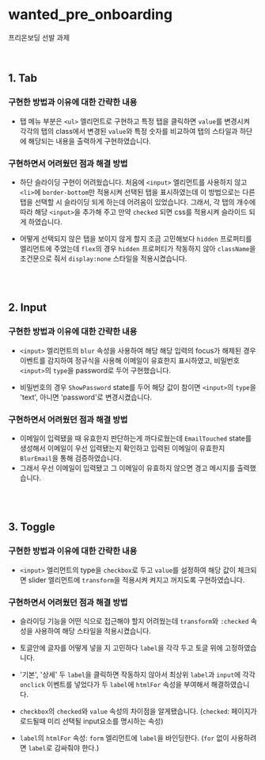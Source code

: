 # wanted_pre_onboarding

프리온보딩 선발 과제

<br/>

## 1. Tab

### 구현한 방법과 이유에 대한 간략한 내용

- 탭 메뉴 부분은 `<ul>` 엘리먼트로 구현하고 특정 탭을 클릭하면 `value`를 변경시켜 각각의 탭의 class에서
  변경된 `value`와 특정 숫자를 비교하여 탭의 스타일과 하단에 해당되는 내용을 출력하게 구현하였습니다.

### 구현하면서 어려웠던 점과 해결 방법

- 하단 슬라이딩 구현이 어려웠습니다. 처음에 `<input>` 엘리먼트를 사용하지 않고 `<li>`에 `border-bottom`만 적용시켜 선택된 탭을 표시하였는데
  이 방법으로는 다른 탭을 선택할 시 슬라이딩 되게 하는데 어려움이 있었습니다.
  그래서, 각 탭의 개수에 따라 해당 `<input>`을 추가해 주고 만약 `checked` 되면 css를 적용시켜 슬라이드 되게 하였습니다.

- 어떻게 선택되지 않은 탭을 보이지 않게 할지 조금 고민해보다 `hidden` 프로퍼티를 엘리먼트에 주었는데 `flex`의 경우 `hidden` 프로퍼티가 작동하지 않아 `className`을 조건문으로 줘서 `display:none` 스타일을 적용시켰습니다.

<br/><br/>

## 2. Input

### 구현한 방법과 이유에 대한 간략한 내용

- `<input>` 엘리먼트의 `blur` 속성을 사용하여 해당 해당 입력의 focus가 해제된 경우 이벤트를 감지하여 정규식을 사용해 이메일이 유효한지 표시하였고,
  비밀번호 `<input>`의 `type`을 password로 두어 구현했습니다.

- 비밀번호의 경우 `ShowPassword` state를 두어 해당 값이 참이면 `<input>`의 `type`을 'text', 아니면 'password'로 변경시켰습니다.

### 구현하면서 어려웠던 점과 해결 방법

- 이메일이 입력됐을 때 유효한지 판단하는게 까다로웠는데 `EmailTouched` state를 생성해서 이메일이 우선 입력됐는지 확인하고
  입력된 이메일이 유효한지 `BlurEmail`을 통해 검증하였습니다.
- 그래서 우선 이메일이 입력됐고 그 이메일이 유효하지 않으면 경고 메시지를 출력했습니다.

<br/><br/>

## 3. Toggle

### 구현한 방법과 이유에 대한 간략한 내용

- `<input>` 엘리먼트의 type을 `checkbox`로 두고 `value`를 설정하여 해당 값이 체크되면 slider 엘리먼트에
  `transform`을 적용시켜 켜지고 꺼지도록 구현하였습니다.

### 구현하면서 어려웠던 점과 해결 방법

- 슬라이딩 기능을 어떤 식으로 접근해야 할지 어려웠는데 `transform`와 `:checked` 속성을 사용하여 해당 스타일을 적용시켰습니다.

- 토글안에 글자를 어떻게 넣을 지 고민하다 `label`을 각각 두고 토글 위에 고정하였습니다.

- '기본', '상세' 두 `label`을 클릭하면 작동하지 않아서 최상위 `label`과 `input`에 각각 `onclick` 이벤트를 넣었다가
  두 `label`에 `htmlFor` 속성을 부여해서 해결하였습니다.
  <br>

- `checkbox`의 `checked`와 `value` 속성의 차이점을 알게됐습니다. (`checked`: 페이지가 로드될때 미리 선택될 input요소를 명시하는 속성)
- `label`의 `htmlFor` 속성: `form` 엘리먼트에 `label`을 바인딩한다. (`for` 없이 사용하려면 `label`로 감싸줘야 한다.)
